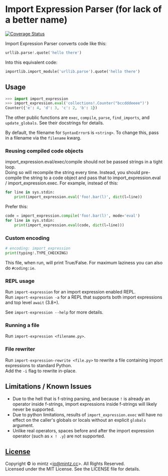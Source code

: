 # Import Expression Parser (for lack of a better name)

[![Coverage Status](https://coveralls.io/repos/github/iomintz/import-expression-parser/badge.svg?branch=main)](https://coveralls.io/github/ioistired/import-expression-parser?branch=main)

Import Expression Parser converts code like this:

```py
urllib.parse!.quote('hello there')
```

Into this equivalent code:
```py
importlib.import_module('urllib.parse').quote('hello there')
```

## Usage

```py
>>> import import_expression
>>> import_expression.eval('collections!.Counter("bccdddeeee")')
Counter({'e': 4, 'd': 3, 'c': 2, 'b': 1})
```

The other public functions are `exec`, `compile`, `parse`, `find_imports`, and `update_globals`.
See their docstrings for details.

By default, the filename for `SyntaxError`s is `<string>`.
To change this, pass in a filename via the `filename` kwarg.

### Reusing compiled code objects

import_expression.eval/exec/compile should not be passed strings in a tight loop. \
Doing so will recompile the string every time. Instead, you should pre-compile the string to a code object
and pass that to import_expression.eval / import_expression.exec.
For example, instead of this:

```py
for line in sys.stdin:
	print(import_expression.eval('foo!.bar(l)', dict(l=line))
```

Prefer this:

```py
code = import_expression.compile('foo!.bar(l)', mode='eval')
for line in sys.stdin:
	print(import_expression.eval(code, dict(l=line)))
```

### Custom encoding

```py
# encoding: import_expression
print(typing!.TYPE_CHECKING)
```

This file, when run, will print True/False. For maximum laziness you can also do `#coding:ie`.

### REPL usage

Run `import-expression` for an import expression enabled REPL. \
Run `import-expression -a` for a REPL that supports both import expressions and top level `await` (3.8+).

See `import-expression --help` for more details.

### Running a file

Run `import-expression <filename.py>`.

### File rewriter

Run `import-expression-rewrite <file.py>` to rewrite a file containing import expressions to standard Python. \
Add the `-i` flag to rewrite in-place.

## Limitations / Known Issues

* Due to the hell that is f-string parsing, and because `!` is already an operator inside f-strings,
  import expressions inside f-strings will likely never be supported.
* Due to python limitations, results of `import_expression.exec` will have no effect on the caller's globals or locals
  without an explicit `globals` argument.
* Unlike real operators, spaces before and after the import expression operator (such as `x ! .y`) are not supported.

## [License](https://github.com/ioistired/import-expression/blob/main/LICENSE)

Copyright © io mintz <<io@mintz.cc>>. All Rights Reserved. \
Licensed under the MIT License. See the LICENSE file for details.

